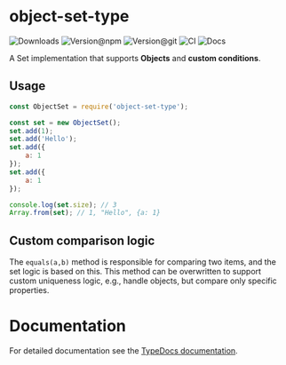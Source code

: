 # object-set-type

![Downloads](https://img.shields.io/npm/dw/object-set-type?style=flat-square) ![Version@npm](https://img.shields.io/npm/v/object-set-type?label=version%40npm&style=flat-square) ![Version@git](https://img.shields.io/github/package-json/v/szikszail/object-set-type/main?label=version%40git&style=flat-square) ![CI](https://img.shields.io/github/actions/workflow/status/szikszail/object-set-type/ci.yaml?branch=main&label=ci&style=flat-square) ![Docs](https://img.shields.io/github/actions/workflow/status/szikszail/object-set-type/docs.yaml?branch=main&label=docs&style=flat-square)

A Set implementation that supports **Objects** and **custom conditions**.

## Usage

```javascript
const ObjectSet = require('object-set-type');

const set = new ObjectSet();
set.add(1);
set.add('Hello');
set.add({
    a: 1
});
set.add({
    a: 1
});

console.log(set.size); // 3
Array.from(set); // 1, "Hello", {a: 1}
```

## Custom comparison logic

The `equals(a,b)` method is responsible for comparing two items, and the set logic is based on this. This method can be overwritten to support custom uniqueness logic, e.g., handle objects, but compare only specific properties.

# Documentation

For detailed documentation see the [TypeDocs documentation](https://szikszail.github.io/object-set-type/).